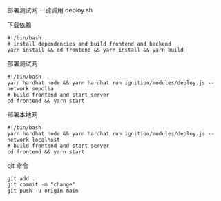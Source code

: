 部署测试网 一键调用 deploy.sh

下载依赖

```shell
#!/bin/bash
# install dependencies and build frontend and backend
yarn install && cd frontend && yarn install && yarn build
```

部署测试网

```shell
#!/bin/bash
yarn hardhat node && yarn hardhat run ignition/modules/deploy.js --network sepolia
# build frontend and start server
cd frontend && yarn start
```

部署本地网

```shell
#!/bin/bash
yarn hardhat node && yarn hardhat run ignition/modules/deploy.js --network localhost
# build frontend and start server
cd frontend && yarn start
```

git 命令

```shell
git add .
git commit -m "change"
git push -u origin main
```
